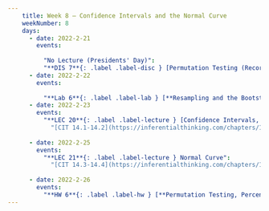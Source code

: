 ```yaml
---
    title: Week 8 – Confidence Intervals and the Normal Curve
    weekNumber: 8
    days:
      - date: 2022-2-21
        events:
          
          "No Lecture (Presidents' Day)":
          "**DIS 7**{: .label .label-disc } [Permutation Testing (Recording Only)](http://datahub.ucsd.edu/user-redirect/git-sync?repo=https://github.com/dsc-courses/dsc10-2022-wi&subPath=discussions/07-permutation_testing/discussion.ipynb) [🎥](https://youtu.be/7Wmfr7aTUu4)":
      - date: 2022-2-22
        events:
          
          "**Lab 6**{: .label .label-lab } [**Resampling and the Bootstrap (due 2/22)**](http://datahub.ucsd.edu/user-redirect/git-sync?repo=https://github.com/dsc-courses/dsc10-2022-wi&subPath=labs/06-resampling_and_the_bootstrap/lab.ipynb)":
      - date: 2022-2-23
        events:
          "**LEC 20**{: .label .label-lecture } [Confidence Intervals, Center and Spread](http://datahub.ucsd.edu/user-redirect/git-sync?repo=https://github.com/dsc-courses/dsc10-2022-wi&subPath=lectures/lec20/lecture.ipynb)":
            "[CIT 14.1-14.2](https://inferentialthinking.com/chapters/14/Why_the_Mean_Matters.html)"
                
      - date: 2022-2-25
        events:
          "**LEC 21**{: .label .label-lecture } Normal Curve":
            "[CIT 14.3-14.4](https://inferentialthinking.com/chapters/14/3/SD_and_the_Normal_Curve.html)"
      
      - date: 2022-2-26
        events:
          "**HW 6**{: .label .label-hw } [**Permutation Testing, Percentiles, and Bootstrapping (due 2/26)**](http://datahub.ucsd.edu/user-redirect/git-sync?repo=https://github.com/dsc-courses/dsc10-2022-wi&subPath=homeworks/06-bootstrap/homework.ipynb)":
---
```


